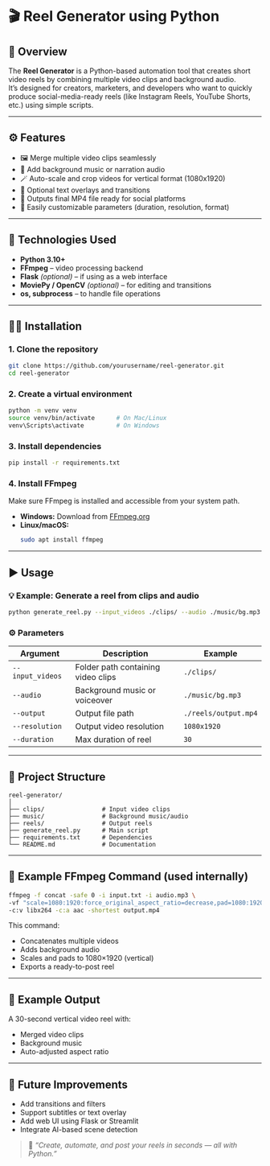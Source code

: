 # 🎬 Reel Generator using Python

## 📘 Overview
The **Reel Generator** is a Python-based automation tool that creates short video reels by combining multiple video clips and background audio.  
It’s designed for creators, marketers, and developers who want to quickly produce social-media-ready reels (like Instagram Reels, YouTube Shorts, etc.) using simple scripts.

---

## ⚙️ Features
- 🖼️ Merge multiple video clips seamlessly  
- 🎵 Add background music or narration audio  
- 🪄 Auto-scale and crop videos for vertical format (1080x1920)  
- 💬 Optional text overlays and transitions  
- 📁 Outputs final MP4 file ready for social platforms  
- 🔄 Easily customizable parameters (duration, resolution, format)

---

## 🧰 Technologies Used
- **Python 3.10+**
- **FFmpeg** – video processing backend  
- **Flask** *(optional)* – if using as a web interface  
- **MoviePy / OpenCV** *(optional)* – for editing and transitions  
- **os, subprocess** – to handle file operations

---

## 🧑‍💻 Installation

### 1. Clone the repository
```bash
git clone https://github.com/yourusername/reel-generator.git
cd reel-generator
```

### 2. Create a virtual environment
```bash
python -m venv venv
source venv/bin/activate      # On Mac/Linux
venv\Scripts\activate         # On Windows
```

### 3. Install dependencies
```bash
pip install -r requirements.txt
```

### 4. Install FFmpeg
Make sure FFmpeg is installed and accessible from your system path.

- **Windows:** Download from [FFmpeg.org](https://ffmpeg.org/download.html)
- **Linux/macOS:**  
  ```bash
  sudo apt install ffmpeg
  ```

---

## ▶️ Usage

### 💡 Example: Generate a reel from clips and audio
```bash
python generate_reel.py --input_videos ./clips/ --audio ./music/bg.mp3 --output ./reels/final_reel.mp4
```

### ⚙️ Parameters
| Argument | Description | Example |
|-----------|--------------|----------|
| `--input_videos` | Folder path containing video clips | `./clips/` |
| `--audio` | Background music or voiceover | `./music/bg.mp3` |
| `--output` | Output file path | `./reels/output.mp4` |
| `--resolution` | Output video resolution | `1080x1920` |
| `--duration` | Max duration of reel | `30` |

---

## 🧩 Project Structure
```
reel-generator/
│
├── clips/                # Input video clips
├── music/                # Background music/audio
├── reels/                # Output reels
├── generate_reel.py      # Main script
├── requirements.txt      # Dependencies
└── README.md             # Documentation
```

---

## 🚀 Example FFmpeg Command (used internally)
```bash
ffmpeg -f concat -safe 0 -i input.txt -i audio.mp3 \
-vf "scale=1080:1920:force_original_aspect_ratio=decrease,pad=1080:1920:(ow-iw)/2:(oh-ih)/2:black" \
-c:v libx264 -c:a aac -shortest output.mp4
```

This command:
- Concatenates multiple videos  
- Adds background audio  
- Scales and pads to 1080×1920 (vertical)  
- Exports a ready-to-post reel  

---

## 💬 Example Output
A 30-second vertical video reel with:
- Merged video clips  
- Background music  
- Auto-adjusted aspect ratio  

---

## 🧠 Future Improvements
- Add transitions and filters  
- Support subtitles or text overlay  
- Add web UI using Flask or Streamlit  
- Integrate AI-based scene detection  



> 🎥 *“Create, automate, and post your reels in seconds — all with Python.”*
